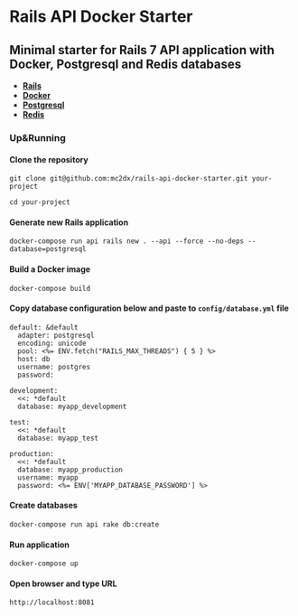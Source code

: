 # Rails API Docker Starter

## Minimal starter for Rails 7 API application with Docker, Postgresql and Redis databases

* **[Rails](https://rubyonrails.org/)**
* **[Docker](https://www.docker.com/)**
* **[Postgresql](https://www.postgresql.org/)**
* **[Redis](https://redis.io/)**

### Up&Running

#### Clone the repository
`git clone git@github.com:mc2dx/rails-api-docker-starter.git your-project`

`cd your-project`


#### Generate new Rails application

`docker-compose run api rails new . --api --force --no-deps --database=postgresql`

#### Build a Docker image

`docker-compose build`

#### Copy database configuration below and paste to `config/database.yml` file

```
default: &default
  adapter: postgresql
  encoding: unicode
  pool: <%= ENV.fetch("RAILS_MAX_THREADS") { 5 } %>
  host: db
  username: postgres
  password:

development:
  <<: *default
  database: myapp_development

test:
  <<: *default
  database: myapp_test

production:
  <<: *default
  database: myapp_production
  username: myapp
  password: <%= ENV['MYAPP_DATABASE_PASSWORD'] %>
```
#### Create databases
`docker-compose run api rake db:create`
#### Run application
`docker-compose up`
#### Open browser and type URL
`http://localhost:8081`
